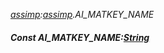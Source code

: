 _[assimp](../../modules/assimp/assimp-module.md):[assimp](../../modules/assimp/assimp-module.md).AI\_MATKEY\_NAME_
##### Const AI\_MATKEY\_NAME:[String](../../modules/wonkey/wonkey-types-string.md)
